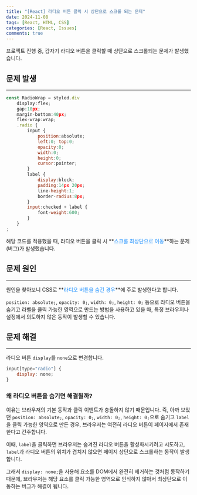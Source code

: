 ```yaml
---
title: "[React] 라디오 버튼 클릭 시 상단으로 스크롤 되는 문제"
date: 2024-11-08
tags: [React, HTML, CSS]
categories: [React, Issues]
comments: true
---
```


프로젝트 진행 중, 갑자기 라디오 버튼을 클릭할 때 상단으로 스크롤되는 문제가 발생했습니다.

## 문제 발생
---
```javascript
const RadioWrap = styled.div
    display:flex; 
    gap:10px; 
    margin-bottom:40px; 
    flex-wrap:wrap;
    .radio {
        input {
            position:absolute; 
            left:0; top:0; 
            opacity:0; 
            width:0; 
            height:0; 
            cursor:pointer;
        }
        label {
            display:block; 
            padding:14px 20px; 
            line-height:1; 
            border-radius:8px;
        }
        input:checked + label {
            font-weight:600;
        }
    }
;
```
해당 코드를 적용했을 때, 라디오 버튼을 클릭 시 **<font color='#1E90FF'>스크롤 최상단으로 이동</font>**하는 문제(버그)가 발생했습니다.

## 문제 원인
---
원인을 찾아보니 CSS로 **<font color='#1E90FF'>라디오 버튼을 숨긴 경우</font>**에 주로 발생한다고 합니다.

`position: absolute;`, `opacity: 0;`, `width: 0;`, `height: 0;` 등으로 라디오 버튼을 숨기고 라벨을 클릭 가능한 영역으로 만드는 방법을 사용하고 있을 때, 특정 브라우저나 설정에서 의도하지 않은 동작이 발생할 수 있습니다.

## 문제 해결
---
라디오 버튼 `display`를 `none`으로 변경합니다.
```javascript
input[type="radio"] {
  	display: none;
}
```
### 왜 라디오 버튼을 숨기면 해결될까?
이유는 브라우저의 기본 동작과 클릭 이벤트가 충돌하지 않기 때문입니다. 즉, 아까 보았던 `position: absolute;`, `opacity: 0;`, `width: 0;`, `height: 0;`으로 숨기고 `label`을 클릭 가능한 영역으로 만든 경우, 브라우저는 여전히 라디오 버튼이 페이지에서 존재한다고 간주합니다.

이때, `label`을 클릭하면 브라우저는 숨겨진 라디오 버튼을 활성화시키려고 시도하고, `label`과 라디오 버튼의 위치가 겹치지 않으면 페이지 상단으로 스크롤하는 동작이 발생합니다.

그래서 `display: none;`을 사용해 요소를 DOM에서 완전히 제거하는 것처럼 동작하기 때문에, 브라우저는 해당 요소를 클릭 가능한 영역으로 인식하지 않아서 최상단으로 이동하는 버그가 해결이 됩니다.